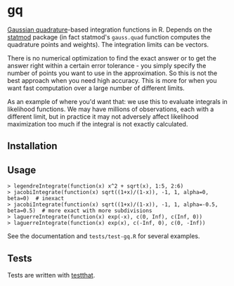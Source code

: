 
# gq

[Gaussian quadrature](http://en.wikipedia.org/wiki/Gaussian_quadrature)-based integration functions in R. Depends on the [statmod](http://cran.r-project.org/web/packages/statmod/index.html) package (in fact statmod's `gauss.quad` function computes the quadrature points and weights). The integration limits can be vectors. 

There is no numerical optimization to find the exact answer or to get the answer right within a certain error tolerance - you simply specify the number of points you want to use in the approximation. So this is not the best approach when you need high accuracy. This is more for when you want fast computation over a large number of different limits. 

As an example of where you'd want that: we use this to evaluate integrals in likelihood functions. We may have millions of observations, each with a different limit, but in practice it may not adversely affect likelihood maximization too much if the integral is not exactly calculated. 

## Installation

## Usage

```
> legendreIntegrate(function(x) x^2 + sqrt(x), 1:5, 2:6)
> jacobiIntegrate(function(x) sqrt((1+x)/(1-x)), -1, 1, alpha=0, beta=0)  # inexact
> jacobiIntegrate(function(x) sqrt((1+x)/(1-x)), -1, 1, alpha=-0.5, beta=0.5)  # more exact with more subdivisions
> laguerreIntegrate(function(x) exp(-x), c(0, Inf), c(Inf, 0))
> laguerreIntegrate(function(x) exp(x), c(-Inf, 0), c(0, -Inf))
```

See the documentation and `tests/test-gq.R` for several examples. 

## Tests

Tests are written with [testthat](https://github.com/hadley/testthat). 
